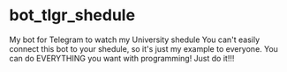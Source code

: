 # bot_tlgr_shedule
My bot for Telegram to watch my University shedule
You can't easily connect this bot to your shedule, so it's just my example to everyone. You can do EVERYTHING you want with programming! Just do it!!!
